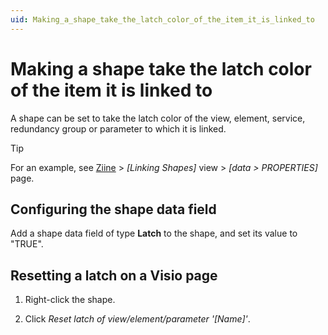 ```yaml
---
uid: Making_a_shape_take_the_latch_color_of_the_item_it_is_linked_to
---
```


# Making a shape take the latch color of the item it is linked to

A shape can be set to take the latch color of the view, element, service, redundancy group or parameter to which it is linked.

> [!TIP]
> For an example, see [Ziine](xref:ZiineDemoSystem) > *[Linking Shapes]* view > *[data > PROPERTIES]* page.

## Configuring the shape data field

Add a shape data field of type **Latch** to the shape, and set its value to "TRUE".

## Resetting a latch on a Visio page

1. Right-click the shape.

2. Click *Reset latch of view/element/parameter '\[Name\]'*.
